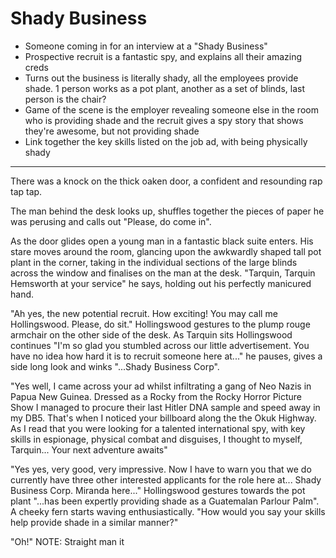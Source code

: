 # Shady Business

- Someone coming in for an interview at a "Shady Business"
- Prospective recruit is a fantastic spy, and explains all their amazing creds
- Turns out the business is literally shady, all the employees provide shade. 1 person works as a pot plant, another as a set of blinds, last person is the chair?
- Game of the scene is the employer revealing someone else in the room who is providing shade and the recruit gives a spy story that shows they're awesome, but not providing shade
- Link together the key skills listed on the job ad, with being physically shady

---

There was a knock on the thick oaken door, a confident and resounding rap tap tap.

The man behind the desk looks up, shuffles together the pieces of paper he was perusing and calls out "Please, do come in".

As the door glides open a young man in a fantastic black suite enters. His stare moves around the room, glancing upon the awkwardly shaped tall pot plant in the corner, taking in the individual sections of the large blinds across the window and finalises on the man at the desk. "Tarquin, Tarquin Hemsworth at your service" he says, holding out his perfectly manicured hand.

"Ah yes, the new potential recruit. How exciting! You may call me Hollingswood. Please, do sit." Hollingswood gestures to the plump rouge armchair on the other side of the desk. As Tarquin sits Hollingswood continues "I'm so glad you stumbled across our little advertisement. You have no idea how hard it is to recruit someone here at..." he pauses, gives a side long look and winks "...Shady Business Corp".

"Yes well, I came across your ad whilst infiltrating a gang of Neo Nazis in Papua New Guinea. Dressed as a Rocky from the Rocky Horror Picture Show I managed to procure their last Hitler DNA sample and speed away in my DB5. That's when I noticed your billboard along the the Okuk Highway. As I read that you were looking for a talented international spy, with key skills in espionage, physical combat and disguises, I thought to myself, Tarquin... Your next adventure awaits"

"Yes yes, very good, very impressive. Now I have to warn you that we do currently have three other interested applicants for the role here at... Shady Business Corp. Miranda here..." Hollingswood gestures towards the pot plant "...has been expertly providing shade as a Guatemalan Parlour Palm". A cheeky fern starts waving enthusiastically. "How would you say your skills help provide shade in a similar manner?"

"Oh!" NOTE: Straight man it
